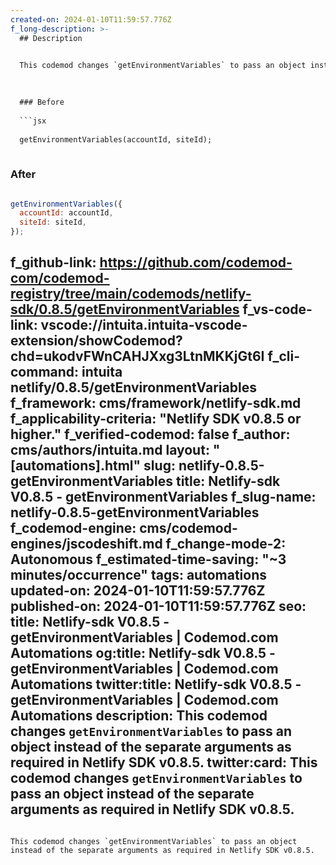 ```yaml
---
created-on: 2024-01-10T11:59:57.776Z
f_long-description: >-
  ## Description
  

  This codemod changes `getEnvironmentVariables` to pass an object instead of the separate arguments as required in Netlify SDK v0.8.5.
  

  
  ### Before
  
  ```jsx
  
  getEnvironmentVariables(accountId, siteId);
  
  ```
  
  ### After
  
  ```jsx
  
  getEnvironmentVariables({
  	accountId: accountId,
  	siteId: siteId,
  });
  
  ```
f_github-link: https://github.com/codemod-com/codemod-registry/tree/main/codemods/netlify-sdk/0.8.5/getEnvironmentVariables
f_vs-code-link: vscode://intuita.intuita-vscode-extension/showCodemod?chd=ukodvFWnCAHJXxg3LtnMKKjGt6I
f_cli-command: intuita netlify/0.8.5/getEnvironmentVariables
f_framework: cms/framework/netlify-sdk.md
f_applicability-criteria: "Netlify SDK v0.8.5 or higher."
f_verified-codemod: false
f_author: cms/authors/intuita.md
layout: "[automations].html"
slug: netlify-0.8.5-getEnvironmentVariables
title: Netlify-sdk V0.8.5 - getEnvironmentVariables
f_slug-name: netlify-0.8.5-getEnvironmentVariables
f_codemod-engine: cms/codemod-engines/jscodeshift.md
f_change-mode-2: Autonomous
f_estimated-time-saving: "~3 minutes/occurrence"
tags: automations
updated-on: 2024-01-10T11:59:57.776Z
published-on: 2024-01-10T11:59:57.776Z
seo:
  title: Netlify-sdk V0.8.5 - getEnvironmentVariables | Codemod.com Automations
  og:title: Netlify-sdk V0.8.5 - getEnvironmentVariables | Codemod.com Automations
  twitter:title: Netlify-sdk V0.8.5 - getEnvironmentVariables | Codemod.com Automations
  description: This codemod changes `getEnvironmentVariables` to pass an object instead of the separate arguments as required in Netlify SDK v0.8.5.
  twitter:card: This codemod changes `getEnvironmentVariables` to pass an object instead of the separate arguments as required in Netlify SDK v0.8.5.
---
```

This codemod changes `getEnvironmentVariables` to pass an object instead of the separate arguments as required in Netlify SDK v0.8.5.